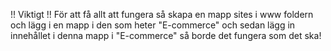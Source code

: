 !! Viktigt !!
För att få allt att fungera så skapa en mapp sites i www foldern och lägg i en mapp i den som heter "E-commerce" och sedan lägg in innehållet i denna mapp i "E-commerce" så borde det fungera som det ska!
